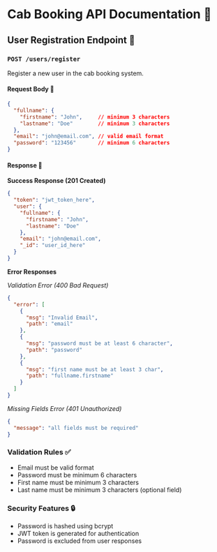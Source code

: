 # Cab Booking API Documentation 🚗

## User Registration Endpoint 👤

### `POST /users/register`

Register a new user in the cab booking system.

#### Request Body 📝

```json
{
  "fullname": {
    "firstname": "John",     // minimum 3 characters
    "lastname": "Doe"        // minimum 3 characters
  },
  "email": "john@email.com", // valid email format
  "password": "123456"       // minimum 6 characters
}
```

#### Response 📨

**Success Response (201 Created)**
```json
{
  "token": "jwt_token_here",
  "user": {
    "fullname": {
      "firstname": "John",
      "lastname": "Doe"
    },
    "email": "john@email.com",
    "_id": "user_id_here"
  }
}
```

**Error Responses**

*Validation Error (400 Bad Request)*
```json
{
  "error": [
    {
      "msg": "Invalid Email",
      "path": "email"
    },
    {
      "msg": "password must be at least 6 character",
      "path": "password"
    },
    {
      "msg": "first name must be at least 3 char",
      "path": "fullname.firstname"
    }
  ]
}
```

*Missing Fields Error (401 Unauthorized)*
```json
{
  "message": "all fields must be required"
}
```

### Validation Rules ✅

- Email must be valid format
- Password must be minimum 6 characters
- First name must be minimum 3 characters
- Last name must be minimum 3 characters (optional field)

### Security Features 🔒

- Password is hashed using bcrypt
- JWT token is generated for authentication
- Password is excluded from user responses